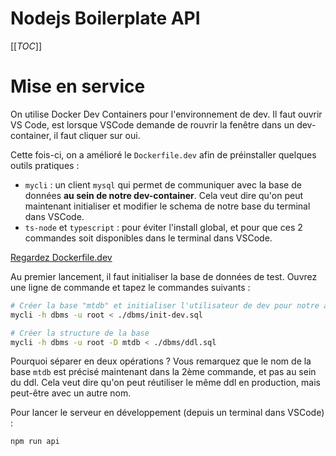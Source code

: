 # Nodejs Boilerplate API

[[_TOC_]]

# Mise en service

On utilise Docker Dev Containers pour l'environnement de dev. Il faut ouvrir VS Code, est lorsque VSCode demande de rouvrir la fenêtre dans un dev-container, il faut cliquer sur oui.

Cette fois-ci, on a amélioré le `Dockerfile.dev` afin de préinstaller quelques outils pratiques :
* `mycli` : un client `mysql` qui permet de communiquer avec la base de données **au sein de notre dev-container**. Cela veut dire qu'on peut maintenant initialiser et modifier le schema de notre base du terminal dans VSCode.
* `ts-node` et `typescript` : pour éviter l'install global, et pour que ces 2 commandes soit disponibles dans le terminal dans VSCode.

[Regardez Dockerfile.dev](./Dockerfile.dev)

Au premier lancement, il faut initialiser la base de données de test. Ouvrez une ligne de commande et tapez le commandes suivants :

```sh
# Créer la base "mtdb" et initialiser l'utilisateur de dev pour notre api
mycli -h dbms -u root < ./dbms/init-dev.sql

# Créer la structure de la base
mycli -h dbms -u root -D mtdb < ./dbms/ddl.sql 
```

Pourquoi séparer en deux opérations ? Vous remarquez que le nom de la base `mtdb` est précisé maintenant dans la 2ème commande, et pas au sein du ddl. Cela veut dire qu'on peut réutiliser le même ddl en production, mais peut-être avec un autre nom.

Pour lancer le serveur en développement (depuis un terminal dans VSCode) :

```sh
npm run api
```

